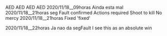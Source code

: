 AED
AED
AED
AED
2020/11/18__09horas	Ainda esta mal
2020/11/18__21horas	seg Fault confirmed
Actions required
Shoot to kill
No mercy
2020/11/18__21horas	Fixed 'fixed'

2020/11/18__22horas	
Ja nao da segFault
 I see this as an absolute win

